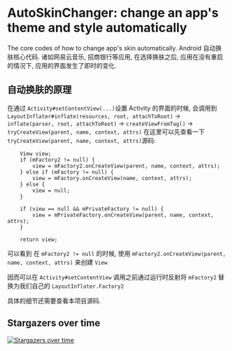 # AutoSkinChanger: change an app's theme and style automatically
The core codes of how to change app's skin automatically. 
Android 自动换肤核心代码.
诸如网易云音乐, 招商银行等应用, 在选择换肤之后, 应用在没有重启的情况下, 应用的界面发生了即时的变化.

## 自动换肤的原理
在通过 `Activity#setContentView(...)`设置 Activity 的界面的时候, 会调用到 `LayoutInflater#inflate(resources, root, attachToRoot)` -> `inflate(parser, root, attachToRoot)` -> `createViewFromTag()` -> `tryCreateView(parent, name, context, attrs)`
在这里可以先查看一下`tryCreateView(parent, name, context, attrs)`源码:

        View view;
        if (mFactory2 != null) {
            view = mFactory2.onCreateView(parent, name, context, attrs);
        } else if (mFactory != null) {
            view = mFactory.onCreateView(name, context, attrs);
        } else {
            view = null;
        }

        if (view == null && mPrivateFactory != null) {
            view = mPrivateFactory.onCreateView(parent, name, context, attrs);
        }

        return view;

可以看到 在 `mFactory2 != null` 的时候, 使用 `mFactory2.onCreateView(parent, name, context, attrs)` 来创建 `View`

因而可以在 `Activity#setContentView` 调用之前通过运行时反射将 `mFactory2` 替换为我们自己的 `LayoutInflater.Factory2`

具体的细节还需要查看本项目源码.

## Stargazers over time

[![Stargazers over time](https://starchart.cc/bytebeats/AutoSkinChanger.svg)](https://starchart.cc/bytebeats/AutoSkinChanger)

